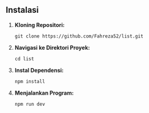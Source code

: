 ## Instalasi

1. **Kloning Repositori:**
    ```
    git clone https://github.com/Fahreza52/list.git
    ```
2. **Navigasi ke Direktori Proyek:**
    ```
    cd list
    ```
3. **Instal Dependensi:**
    ```
    npm install
    ```
4. **Menjalankan Program:**
    ```
    npm run dev
    ```
